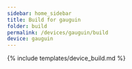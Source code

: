 ```yaml
---
sidebar: home_sidebar
title: Build for gauguin
folder: build
permalink: /devices/gauguin/build
device: gauguin
---
```

{% include templates/device_build.md %}
